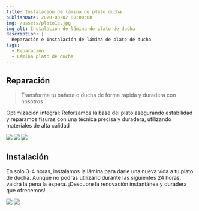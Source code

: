 ```yaml
---
title: Instalación de lámina de plato ducha
publishDate: 2020-03-02 00:00:00
img: /assets/plato1e.jpg
img_alt: Instalación de lámina de plato de ducha
description: |
  Reparación e Instalación de lámina de plato de ducha
tags:
  - Reparación
  - Lámina plato de ducha
---
```


## Reparación

> Transforma tu bañera o ducha de forma rápida y duradera con nosotros

Optimización integral: Reforzamos la base del plato asegurando estabilidad y reparamos fisuras con una técnica precisa y duradera, utilizando materiales de alta calidad
 

<img src="/assets/plato1a.jpg" />
<img src="/assets/plato1b.jpg" />
<img src="/assets/plato1c.jpg" />


## Instalación

En solo 3-4 horas, instalamos la lámina para darle una nueva vida a tu plato de ducha. Aunque no podrás utilizarlo durante las siguientes 24 horas, valdrá la pena la espera. ¡Descubre la renovación instantánea y duradera que ofrecemos!
 
<img src="/assets/plato1d.jpg" />
<img src="/assets/plato1e.jpg" />